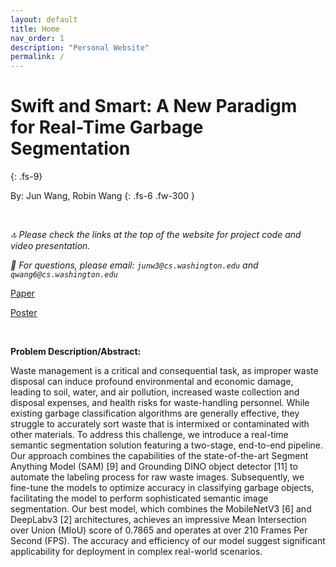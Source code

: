 ```yaml
---
layout: default
title: Home
nav_order: 1
description: "Personal Website"
permalink: /
---
```

<!-- Introduction -->
# Swift and Smart: A New Paradigm for Real-Time Garbage Segmentation
{: .fs-9}

By: Jun Wang, Robin Wang
{: .fs-6 .fw-300 }

<br>

*🔝 Please check the links at the top of the website for project code and video presentation.*

*📧 For questions, please email: `junw3@cs.washington.edu` and `qwang6@cs.washington.edu`*

<a href="assets/Swift_and_Smart.pdf" class="btn btn-purple">Paper</a>

<a href="assets/Images/Real-time Garbage Segmentation.pdf" class="btn btn-blue">Poster</a>

<br>

**Problem Description/Abstract:**

Waste management is a critical and consequential task, as improper waste disposal can induce profound environmental and economic damage, leading to soil, water, and air pollution, increased waste collection and disposal expenses, and health risks for waste-handling personnel. While existing garbage classification algorithms are generally effective, they struggle to accurately sort waste that is intermixed or contaminated with other materials. To address this challenge, we introduce a real-time semantic segmentation solution featuring a two-stage, end-to-end pipeline. Our approach combines the capabilities of the state-of-the-art Segment Anything Model (SAM) [9] and Grounding DINO object detector [11] to automate the labeling process for raw waste images. Subsequently, we fine-tune the models to optimize accuracy in classifying garbage objects, facilitating the model to perform sophisticated semantic image segmentation. Our best model, which combines the MobileNetV3 [6] and DeepLabv3 [2] architectures, achieves an impressive Mean Intersection over Union (MIoU) score of 0.7865 and operates at over 210 Frames Per Second (FPS). The accuracy and efficiency of our model suggest significant applicability for deployment in complex real-world scenarios.
